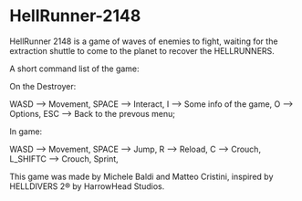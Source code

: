 # HellRunner-2148
HellRunner 2148 is a game of waves of enemies to fight, waiting for the extraction shuttle to come to the planet to recover the HELLRUNNERS.

A short command list of the game:

On the Destroyer:

WASD --> Movement, 
SPACE --> Interact, 
I --> Some info of the game, 
O --> Options, 
ESC --> Back to the prevous menu;

In game:

WASD --> Movement, 
SPACE --> Jump, 
R --> Reload, 
C --> Crouch, 
L_SHIFTC --> Crouch, Sprint, 

This game was made by Michele Baldi and Matteo Cristini, inspired by HELLDIVERS 2® by HarrowHead Studios.
